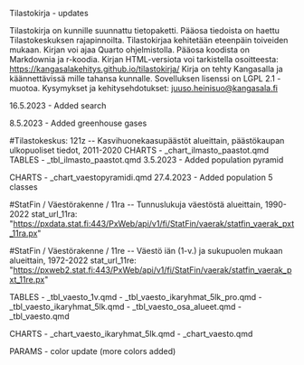 Tilastokirja - updates

Tilastokirja on kunnille suunnattu tietopaketti. Pääosa tiedoista on haettu Tilastokeskuksen rajapinnoilta. Tilastokirjaa kehitetään eteenpäin toiveiden mukaan. Kirjan voi ajaa Quarto ohjelmistolla. Pääosa koodista on Markdownia ja r-koodia. Kirjan HTML-versiota voi tarkistella osoitteesta: https://kangasalakehitys.github.io/tilastokirja/ Kirja on tehty Kangasalla ja käännettävissä mille tahansa kunnalle. Sovelluksen lisenssi on LGPL 2.1 - muotoa. Kysymykset ja kehitysehdotukset: juuso.heinisuo@kangasala.fi

16.5.2023 - Added search

8.5.2023 - Added greenhouse gases

#Tilastokeskus: 121z -- Kasvihuonekaasupäästöt alueittain, päästökaupan ulkopuoliset tiedot, 2011-2020 CHARTS - _chart_ilmasto_paastot.qmd TABLES - _tbl_ilmasto_paastot.qmd
3.5.2023 - Added population pyramid

CHARTS - _chart_vaestopyramidi.qmd
27.4.2023 - Added population 5 classes

#StatFin / Väestörakenne / 11ra -- Tunnuslukuja väestöstä alueittain, 1990-2022 stat_url_11ra: "https://pxdata.stat.fi:443/PxWeb/api/v1/fi/StatFin/vaerak/statfin_vaerak_pxt_11ra.px"

#StatFin / Väestörakenne / 11re -- Väestö iän (1-v.) ja sukupuolen mukaan alueittain, 1972-2022 stat_url_11re: "https://pxweb2.stat.fi:443/PxWeb/api/v1/fi/StatFin/vaerak/statfin_vaerak_pxt_11re.px"

TABLES - _tbl_vaesto_1v.qmd - _tbl_vaesto_ikaryhmat_5lk_pro.qmd - _tbl_vaesto_ikaryhmat_5lk.qmd - _tbl_vaesto_osa_alueet.qmd - _tbl_vaesto.qmd

CHARTS - _chart_vaesto_ikaryhmat_5lk.qmd - _chart_vaesto.qmd

PARAMS - color update (more colors added)